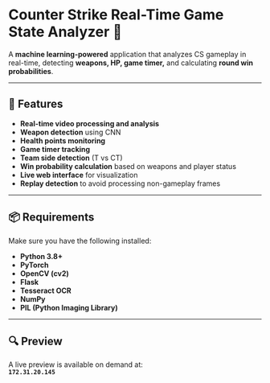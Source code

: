 # Counter Strike Real-Time Game State Analyzer 🎯

A **machine learning-powered** application that analyzes CS gameplay in real-time, detecting **weapons, HP, game timer,** and calculating **round win probabilities**.

---

## 🚀 Features

- **Real-time video processing and analysis**  
- **Weapon detection** using CNN  
- **Health points monitoring**  
- **Game timer tracking**  
- **Team side detection** (T vs CT)  
- **Win probability calculation** based on weapons and player status  
- **Live web interface** for visualization  
- **Replay detection** to avoid processing non-gameplay frames  

---

## 📦 Requirements

Make sure you have the following installed:

- **Python 3.8+**  
- **PyTorch**  
- **OpenCV (cv2)**  
- **Flask**  
- **Tesseract OCR**  
- **NumPy**  
- **PIL (Python Imaging Library)**  

---

## 🔍 Preview

A live preview is available on demand at:  
**`172.31.20.145`**

